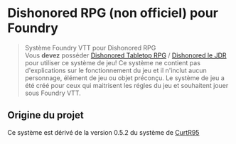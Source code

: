 # Dishonored RPG (non officiel) pour Foundry

> Système Foundry VTT pour Dishonored RPG
\
Vous **devez** posséder [Dishonored Tabletop RPG](https://www.modiphius.net/collections/dishonored-the-roleplaying-game) / [Dishonored le JDR](https://https://www.arkhane-asylum.fr/product/dishonored/) pour utiliser ce système de jeu! Ce système ne contient pas d'explications sur le fonctionnement du jeu et il n'inclut aucun personnage, élément de jeu ou objet préconçu. Le système de jeu a été créé pour ceux qui maitrisent les régles du jeu et souhaitent jouer sous Foundry VTT.

## Origine du projet

Ce système est dérivé de la version 0.5.2 du système de [CurtR95](https://github.com/CurtR95/FVTT-Dishonored)
